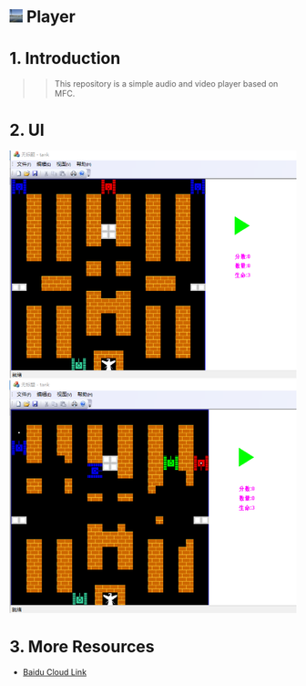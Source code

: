 [<img height="23" src="https://github.com/lh9171338/Outline/blob/master/icon.jpg"/>](https://github.com/lh9171338/Outline) Player
===

# 1. Introduction
>>This repository is a simple audio and video player based on MFC.

# 2. UI
![image](https://github.com/lh9171338/MFC/blob/Player/UI-01.png)  
![image](https://github.com/lh9171338/MFC/blob/Player/UI-02.png)

# 3. More Resources
 - [Baidu Cloud Link](https://pan.baidu.com/s/1FYlLz-fQTbl7fiXLtHaM6g)

